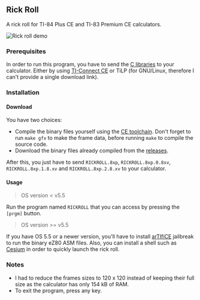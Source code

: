 ## Rick Roll 

A rick roll for TI-84 Plus CE and TI-83 Premium CE calculators.

![Rick roll demo](https://i.ibb.co/Z8wtvbW/rickroll-demo.png)

### Prerequisites

In order to run this program, you have to send the [C libraries](https://github.com/CE-Programming/libraries/releases) to your calculator. Either by using [TI-Connect CE](https://education.ti.com/en/software/details/en/CA9C74CAD02440A69FDC7189D7E1B6C2/swticonnectcesoftware) or TiLP (for GNU/Linux, therefore I can't provide a single download link).

### Installation

#### Download

You have two choices:
- Compile the binary files yourself using the [CE toolchain](https://ce-programming.github.io/toolchain/static/getting-started.html). Don't forget to run `make gfx` to make the frame data, before running `make` to compile the source code.
- Download the binary files already compiled from the [releases](https://github.com/Sheep-s4n/TI84-Rick-Roll/releases).

After this, you just have to send `RICKROLL.8xp`, `RICKROLL.8xp.0.8xv`, `RICKROLL.8xp.1.8.xv` and `RICKROLL.8xp.2.8.xv` to your calculator.

#### Usage

> OS version < v5.5

Run the program named `RICKROLL` that you can access by pressing the `[prgm]` button.
> OS version >= v5.5

If you have OS 5.5 or a newer version, you'll have to install [arTIfiCE](https://yvantt.github.io/arTIfiCE/) jailbreak to run the binary eZ80 ASM files. Also, you can install a shell such as [Cesium](https://github.com/mateoconlechuga/cesium/releases) in order to quickly launch the rick roll.

### Notes

- I had to reduce the frames sizes to 120 x 120 instead of keeping their full size as the calculator has only 154 kB of RAM.
- To exit the program, press any key.